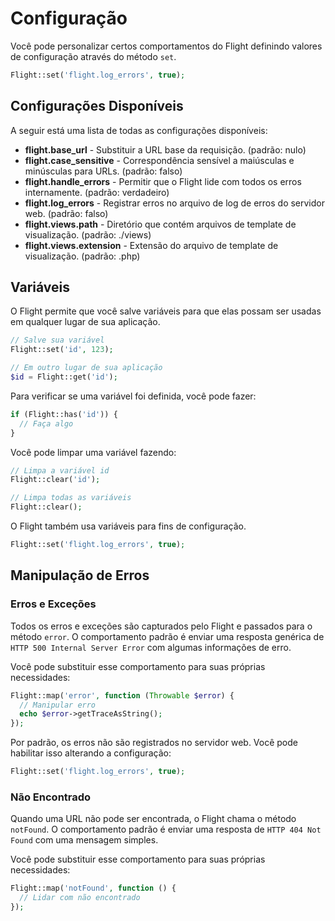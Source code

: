 # Configuração

Você pode personalizar certos comportamentos do Flight definindo valores de configuração através do método `set`.

```php
Flight::set('flight.log_errors', true);
```

## Configurações Disponíveis

A seguir está uma lista de todas as configurações disponíveis:

- **flight.base_url** - Substituir a URL base da requisição. (padrão: nulo)
- **flight.case_sensitive** - Correspondência sensível a maiúsculas e minúsculas para URLs. (padrão: falso)
- **flight.handle_errors** - Permitir que o Flight lide com todos os erros internamente. (padrão: verdadeiro)
- **flight.log_errors** - Registrar erros no arquivo de log de erros do servidor web. (padrão: falso)
- **flight.views.path** - Diretório que contém arquivos de template de visualização. (padrão: ./views)
- **flight.views.extension** - Extensão do arquivo de template de visualização. (padrão: .php)

## Variáveis

O Flight permite que você salve variáveis para que elas possam ser usadas em qualquer lugar de sua aplicação.

```php
// Salve sua variável
Flight::set('id', 123);

// Em outro lugar de sua aplicação
$id = Flight::get('id');
```

Para verificar se uma variável foi definida, você pode fazer:

```php
if (Flight::has('id')) {
  // Faça algo
}
```

Você pode limpar uma variável fazendo:

```php
// Limpa a variável id
Flight::clear('id');

// Limpa todas as variáveis
Flight::clear();
```

O Flight também usa variáveis para fins de configuração.

```php
Flight::set('flight.log_errors', true);
```

## Manipulação de Erros

### Erros e Exceções

Todos os erros e exceções são capturados pelo Flight e passados para o método `error`. O comportamento padrão é enviar uma resposta genérica de `HTTP 500 Internal Server Error` com algumas informações de erro.

Você pode substituir esse comportamento para suas próprias necessidades:

```php
Flight::map('error', function (Throwable $error) {
  // Manipular erro
  echo $error->getTraceAsString();
});
```

Por padrão, os erros não são registrados no servidor web. Você pode habilitar isso alterando a configuração:

```php
Flight::set('flight.log_errors', true);
```

### Não Encontrado

Quando uma URL não pode ser encontrada, o Flight chama o método `notFound`. O comportamento padrão é enviar uma resposta de `HTTP 404 Not Found` com uma mensagem simples.

Você pode substituir esse comportamento para suas próprias necessidades:

```php
Flight::map('notFound', function () {
  // Lidar com não encontrado
});
```